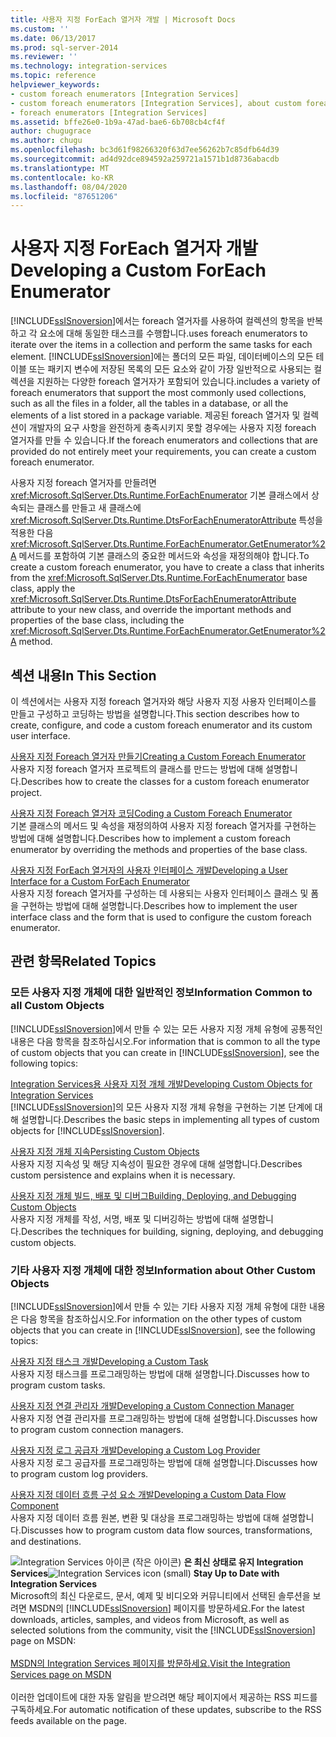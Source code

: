 ```yaml
---
title: 사용자 지정 ForEach 열거자 개발 | Microsoft Docs
ms.custom: ''
ms.date: 06/13/2017
ms.prod: sql-server-2014
ms.reviewer: ''
ms.technology: integration-services
ms.topic: reference
helpviewer_keywords:
- custom foreach enumerators [Integration Services]
- custom foreach enumerators [Integration Services], about custom foreach enumerators
- foreach enumerators [Integration Services]
ms.assetid: bffe26e0-1b9a-47ad-bae6-6b708cb4cf4f
author: chugugrace
ms.author: chugu
ms.openlocfilehash: bc3d61f98266320f63d7ee56262b7c85dfb64d39
ms.sourcegitcommit: ad4d92dce894592a259721a1571b1d8736abacdb
ms.translationtype: MT
ms.contentlocale: ko-KR
ms.lasthandoff: 08/04/2020
ms.locfileid: "87651206"
---
```

# <a name="developing-a-custom-foreach-enumerator"></a><span data-ttu-id="16911-102">사용자 지정 ForEach 열거자 개발</span><span class="sxs-lookup"><span data-stu-id="16911-102">Developing a Custom ForEach Enumerator</span></span>
  [!INCLUDE[ssISnoversion](../../../includes/ssisnoversion-md.md)]<span data-ttu-id="16911-103">에서는 foreach 열거자를 사용하여 컬렉션의 항목을 반복하고 각 요소에 대해 동일한 태스크를 수행합니다.</span><span class="sxs-lookup"><span data-stu-id="16911-103">uses foreach enumerators to iterate over the items in a collection and perform the same tasks for each element.</span></span> [!INCLUDE[ssISnoversion](../../../includes/ssisnoversion-md.md)]<span data-ttu-id="16911-104">에는 폴더의 모든 파일, 데이터베이스의 모든 테이블 또는 패키지 변수에 저장된 목록의 모든 요소와 같이 가장 일반적으로 사용되는 컬렉션을 지원하는 다양한 foreach 열거자가 포함되어 있습니다.</span><span class="sxs-lookup"><span data-stu-id="16911-104">includes a variety of foreach enumerators that support the most commonly used collections, such as all the files in a folder, all the tables in a database, or all the elements of a list stored in a package variable.</span></span> <span data-ttu-id="16911-105">제공된 foreach 열거자 및 컬렉션이 개발자의 요구 사항을 완전하게 충족시키지 못할 경우에는 사용자 지정 foreach 열거자를 만들 수 있습니다.</span><span class="sxs-lookup"><span data-stu-id="16911-105">If the foreach enumerators and collections that are provided do not entirely meet your requirements, you can create a custom foreach enumerator.</span></span>  
  
 <span data-ttu-id="16911-106">사용자 지정 foreach 열거자를 만들려면 <xref:Microsoft.SqlServer.Dts.Runtime.ForEachEnumerator> 기본 클래스에서 상속되는 클래스를 만들고 새 클래스에 <xref:Microsoft.SqlServer.Dts.Runtime.DtsForEachEnumeratorAttribute> 특성을 적용한 다음 <xref:Microsoft.SqlServer.Dts.Runtime.ForEachEnumerator.GetEnumerator%2A> 메서드를 포함하여 기본 클래스의 중요한 메서드와 속성을 재정의해야 합니다.</span><span class="sxs-lookup"><span data-stu-id="16911-106">To create a custom foreach enumerator, you have to create a class that inherits from the <xref:Microsoft.SqlServer.Dts.Runtime.ForEachEnumerator> base class, apply the <xref:Microsoft.SqlServer.Dts.Runtime.DtsForEachEnumeratorAttribute> attribute to your new class, and override the important methods and properties of the base class, including the <xref:Microsoft.SqlServer.Dts.Runtime.ForEachEnumerator.GetEnumerator%2A> method.</span></span>  
  
## <a name="in-this-section"></a><span data-ttu-id="16911-107">섹션 내용</span><span class="sxs-lookup"><span data-stu-id="16911-107">In This Section</span></span>  
 <span data-ttu-id="16911-108">이 섹션에서는 사용자 지정 foreach 열거자와 해당 사용자 지정 사용자 인터페이스를 만들고 구성하고 코딩하는 방법을 설명합니다.</span><span class="sxs-lookup"><span data-stu-id="16911-108">This section describes how to create, configure, and code a custom foreach enumerator and its custom user interface.</span></span>  
  
 [<span data-ttu-id="16911-109">사용자 지정 Foreach 열거자 만들기</span><span class="sxs-lookup"><span data-stu-id="16911-109">Creating a Custom Foreach Enumerator</span></span>](creating-a-custom-foreach-enumerator.md)  
 <span data-ttu-id="16911-110">사용자 지정 foreach 열거자 프로젝트의 클래스를 만드는 방법에 대해 설명합니다.</span><span class="sxs-lookup"><span data-stu-id="16911-110">Describes how to create the classes for a custom foreach enumerator project.</span></span>  
  
 [<span data-ttu-id="16911-111">사용자 지정 Foreach 열거자 코딩</span><span class="sxs-lookup"><span data-stu-id="16911-111">Coding a Custom Foreach Enumerator</span></span>](coding-a-custom-foreach-enumerator.md)  
 <span data-ttu-id="16911-112">기본 클래스의 메서드 및 속성을 재정의하여 사용자 지정 foreach 열거자를 구현하는 방법에 대해 설명합니다.</span><span class="sxs-lookup"><span data-stu-id="16911-112">Describes how to implement a custom foreach enumerator by overriding the methods and properties of the base class.</span></span>  
  
 [<span data-ttu-id="16911-113">사용자 지정 ForEach 열거자의 사용자 인터페이스 개발</span><span class="sxs-lookup"><span data-stu-id="16911-113">Developing a User Interface for a Custom ForEach Enumerator</span></span>](developing-a-user-interface-for-a-custom-foreach-enumerator.md)  
 <span data-ttu-id="16911-114">사용자 지정 foreach 열거자를 구성하는 데 사용되는 사용자 인터페이스 클래스 및 폼을 구현하는 방법에 대해 설명합니다.</span><span class="sxs-lookup"><span data-stu-id="16911-114">Describes how to implement the user interface class and the form that is used to configure the custom foreach enumerator.</span></span>  
  
## <a name="related-topics"></a><span data-ttu-id="16911-115">관련 항목</span><span class="sxs-lookup"><span data-stu-id="16911-115">Related Topics</span></span>  
  
### <a name="information-common-to-all-custom-objects"></a><span data-ttu-id="16911-116">모든 사용자 지정 개체에 대한 일반적인 정보</span><span class="sxs-lookup"><span data-stu-id="16911-116">Information Common to all Custom Objects</span></span>  
 <span data-ttu-id="16911-117">[!INCLUDE[ssISnoversion](../../../includes/ssisnoversion-md.md)]에서 만들 수 있는 모든 사용자 지정 개체 유형에 공통적인 내용은 다음 항목을 참조하십시오.</span><span class="sxs-lookup"><span data-stu-id="16911-117">For information that is common to all the type of custom objects that you can create in [!INCLUDE[ssISnoversion](../../../includes/ssisnoversion-md.md)], see the following topics:</span></span>  
  
 [<span data-ttu-id="16911-118">Integration Services용 사용자 지정 개체 개발</span><span class="sxs-lookup"><span data-stu-id="16911-118">Developing Custom Objects for Integration Services</span></span>](../developing-custom-objects-for-integration-services.md)  
 <span data-ttu-id="16911-119">[!INCLUDE[ssISnoversion](../../../includes/ssisnoversion-md.md)]의 모든 사용자 지정 개체 유형을 구현하는 기본 단계에 대해 설명합니다.</span><span class="sxs-lookup"><span data-stu-id="16911-119">Describes the basic steps in implementing all types of custom objects for [!INCLUDE[ssISnoversion](../../../includes/ssisnoversion-md.md)].</span></span>  
  
 [<span data-ttu-id="16911-120">사용자 지정 개체 지속</span><span class="sxs-lookup"><span data-stu-id="16911-120">Persisting Custom Objects</span></span>](../persisting-custom-objects.md)  
 <span data-ttu-id="16911-121">사용자 지정 지속성 및 해당 지속성이 필요한 경우에 대해 설명합니다.</span><span class="sxs-lookup"><span data-stu-id="16911-121">Describes custom persistence and explains when it is necessary.</span></span>  
  
 [<span data-ttu-id="16911-122">사용자 지정 개체 빌드, 배포 및 디버그</span><span class="sxs-lookup"><span data-stu-id="16911-122">Building, Deploying, and Debugging Custom Objects</span></span>](../building-deploying-and-debugging-custom-objects.md)  
 <span data-ttu-id="16911-123">사용자 지정 개체를 작성, 서명, 배포 및 디버깅하는 방법에 대해 설명합니다.</span><span class="sxs-lookup"><span data-stu-id="16911-123">Describes the techniques for building, signing, deploying, and debugging custom objects.</span></span>  
  
### <a name="information-about-other-custom-objects"></a><span data-ttu-id="16911-124">기타 사용자 지정 개체에 대한 정보</span><span class="sxs-lookup"><span data-stu-id="16911-124">Information about Other Custom Objects</span></span>  
 <span data-ttu-id="16911-125">[!INCLUDE[ssISnoversion](../../../includes/ssisnoversion-md.md)]에서 만들 수 있는 기타 사용자 지정 개체 유형에 대한 내용은 다음 항목을 참조하십시오.</span><span class="sxs-lookup"><span data-stu-id="16911-125">For information on the other types of custom objects that you can create in [!INCLUDE[ssISnoversion](../../../includes/ssisnoversion-md.md)], see the following topics:</span></span>  
  
 [<span data-ttu-id="16911-126">사용자 지정 태스크 개발</span><span class="sxs-lookup"><span data-stu-id="16911-126">Developing a Custom Task</span></span>](../task/developing-a-custom-task.md)  
 <span data-ttu-id="16911-127">사용자 지정 태스크를 프로그래밍하는 방법에 대해 설명합니다.</span><span class="sxs-lookup"><span data-stu-id="16911-127">Discusses how to program custom tasks.</span></span>  
  
 [<span data-ttu-id="16911-128">사용자 지정 연결 관리자 개발</span><span class="sxs-lookup"><span data-stu-id="16911-128">Developing a Custom Connection Manager</span></span>](../connection-manager/developing-a-custom-connection-manager.md)  
 <span data-ttu-id="16911-129">사용자 지정 연결 관리자를 프로그래밍하는 방법에 대해 설명합니다.</span><span class="sxs-lookup"><span data-stu-id="16911-129">Discusses how to program custom connection managers.</span></span>  
  
 [<span data-ttu-id="16911-130">사용자 지정 로그 공급자 개발</span><span class="sxs-lookup"><span data-stu-id="16911-130">Developing a Custom Log Provider</span></span>](../log-provider/developing-a-custom-log-provider.md)  
 <span data-ttu-id="16911-131">사용자 지정 로그 공급자를 프로그래밍하는 방법에 대해 설명합니다.</span><span class="sxs-lookup"><span data-stu-id="16911-131">Discusses how to program custom log providers.</span></span>  
  
 [<span data-ttu-id="16911-132">사용자 지정 데이터 흐름 구성 요소 개발</span><span class="sxs-lookup"><span data-stu-id="16911-132">Developing a Custom Data Flow Component</span></span>](../data-flow/developing-a-custom-data-flow-component.md)  
 <span data-ttu-id="16911-133">사용자 지정 데이터 흐름 원본, 변환 및 대상을 프로그래밍하는 방법에 대해 설명합니다.</span><span class="sxs-lookup"><span data-stu-id="16911-133">Discusses how to program custom data flow sources, transformations, and destinations.</span></span>  
  
<span data-ttu-id="16911-134">![Integration Services 아이콘 (작은 아이콘)](../../media/dts-16.gif "Integration Services 아이콘(작은 아이콘)")  **은 최신 상태로 유지 Integration Services**</span><span class="sxs-lookup"><span data-stu-id="16911-134">![Integration Services icon (small)](../../media/dts-16.gif "Integration Services icon (small)")  **Stay Up to Date with Integration Services**</span></span><br /> <span data-ttu-id="16911-135">Microsoft의 최신 다운로드, 문서, 예제 및 비디오와 커뮤니티에서 선택된 솔루션을 보려면 MSDN의 [!INCLUDE[ssISnoversion](../../../includes/ssisnoversion-md.md)] 페이지를 방문하세요.</span><span class="sxs-lookup"><span data-stu-id="16911-135">For the latest downloads, articles, samples, and videos from Microsoft, as well as selected solutions from the community, visit the [!INCLUDE[ssISnoversion](../../../includes/ssisnoversion-md.md)] page on MSDN:</span></span><br /><br /> [<span data-ttu-id="16911-136">MSDN의 Integration Services 페이지를 방문하세요.</span><span class="sxs-lookup"><span data-stu-id="16911-136">Visit the Integration Services page on MSDN</span></span>](https://go.microsoft.com/fwlink/?LinkId=136655)<br /><br /> <span data-ttu-id="16911-137">이러한 업데이트에 대한 자동 알림을 받으려면 해당 페이지에서 제공하는 RSS 피드를 구독하세요.</span><span class="sxs-lookup"><span data-stu-id="16911-137">For automatic notification of these updates, subscribe to the RSS feeds available on the page.</span></span>  
  
  
